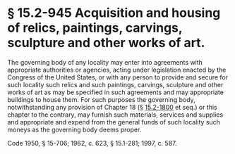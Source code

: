 # § 15.2-945 Acquisition and housing of relics, paintings, carvings, sculpture and other works of art.

<p>The governing body of any locality may enter into agreements with appropriate authorities or agencies, acting under legislation enacted by the Congress of the United States, or with any person to provide and secure for such locality such relics and such paintings, carvings, sculpture and other works of art as may be specified in such agreements and may appropriate buildings to house them. For such purposes the governing body, notwithstanding any provision of Chapter 18 (§ <a href='http://law.lis.virginia.gov/vacode/15.2-1800/'>15.2-1800</a> et seq.) or this chapter to the contrary, may furnish such materials, services and supplies and appropriate and expend from the general funds of such locality such moneys as the governing body deems proper.</p><p>Code 1950, § 15-706; 1962, c. 623, § 15.1-281; 1997, c. 587.</p>